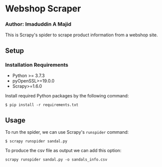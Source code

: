# Webshop Scraper

### Author: Imaduddin A Majid

This is Scrapy's spider to scrape product information from a webshop site.

## Setup

### Installation Requirements

* Python >= 3.7.3
* pyOpenSSL>=19.0.0
* Scrapy>=1.6.0

Install required Python packages by the following command:

```
$ pip install -r requirements.txt
```

## Usage

To run the spider, we can use Scrapy's `runspider` command:

```
$ scrapy runspider sandal.py
```

To produce the csv file as output we can add this option:

```
scrapy runspider sandal.py -o sandals_info.csv
```